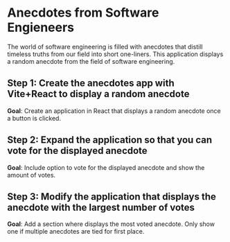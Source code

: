 # Anecdotes from Software Engieneers

The world of software engineering is filled with anecdotes that distill timeless truths from our field into short one-liners. This application displays a random anecdote from the field of software engineering.

## Step 1: Create the anecdotes app with Vite+React to display a random anecdote

**Goal**: Create an application in React that displays a random anecdote once a button is clicked.

## Step 2: Expand the application so that you can vote for the displayed anecdote

**Goal**: Include option to vote for the displayed anecdote and show the amount of votes.

## Step 3: Modify the application that displays the anecdote with the largest number of votes

**Goal**: Add a section where displays the most voted anecdote. Only show one if multiple anecdotes are tied for first place.